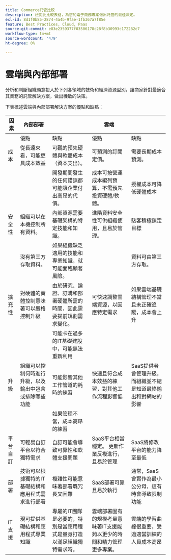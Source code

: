 ```yaml
---
title: Commerce託管比較
description: 檢閱此比較表格，為您的電子商務專案做出託管的最佳決定。
exl-id: 8d1f0b85-2874-4a4b-9fae-1fb367a7f85e
feature: Best Practices, Cloud, Paas
source-git-commit: e83e2359377f03506178c28f8b30993c172282c7
workflow-type: tm+mt
source-wordcount: '479'
ht-degree: 0%

---
```


# 雲端與內部部署

分析和判斷組織願意投入於下列各領域的技術和經濟資源型別，讓商家針對最適合其業務的託管解決方案，做出機敏的決策。

下表概述雲端與內部部署解決方案的優點和缺點：

<table>
    <thead>
        <tr>
            <th>因素</th>
            <th>內部部署</th>
            <th></th>
            <th>雲端</th>
            <th></th>
        </tr>
    </thead>
    <tbody>
        <tr>
            <td></td>
            <td>優點</td>
            <td>缺點</td>
            <td>優點</td>
            <td>缺點</td>
        </tr>
        <tr>
            <td>成本</td>
            <td>從長遠來看，可能更具成本效益</td>
            <td>可觀的預先硬體與軟體成本（資本支出）。</td>
            <td>可預測的訂閱定價。</td>
            <td>需要長期成本預測。</td>
        </tr>
        <tr>
            <td></td>
            <td></td>
            <td>開發期間發生的任何錯誤都可能讓企業付出高昂的代價。</td>
            <td>成本可按營運成本編列預算，不需預先投資硬體/軟體。</td>
            <td>授權成本可降低硬體成本</td>
        </tr>
        <tr>
            <td>安全性</td>
            <td>組織可以在本機控制所有資料。</td>
            <td>內部資源需要基礎架構的特定技能和知識。</td>
            <td>進階資料安全性可供組織使用，且易於管理。</td>
            <td>駭客積極鎖定目標</td>
        </tr>
        <tr>
            <td></td>
            <td>沒有第三方存取資料。</td>
            <td>如果組織缺乏適用的技能和專業知識，就可能面臨顯著風險。</td>
            <td></td>
            <td>資料可由第三方存取。</td>
        </tr>
        <tr>
            <td>擴充性</td>
            <td>對硬體的實體控制意味著可以嚴格控制升級</td>
            <td>由於研究、論證、訂購和部署硬體所需的時間，因此需要提前規劃需求變化。</td>
            <td>可快速調整雲端資源，以因應特定需求</td>
            <td>如果雲端基礎結構管理不當且未正確追蹤，成本會上升</td>
        </tr>
        <tr>
            <td></td>
            <td></td>
            <td>可能卡在過多的IT基礎建設中，可能無法重新利用</td>
            <td></td>
            <td></td>
        </tr>
        <tr>
            <td>升級</td>
            <td>組織可以控制何時進行升級，以及輸出中包含或排除哪些功能</td>
            <td>可能影響其他工作管道的耗時的練習</td>
            <td>快速且符合成本效益的練習，對其他工作流程影響低</td>
            <td>SaaS提供者會管理升級，而組織並不總是知道最終輸出和對網站的影響</td>
        </tr>
        <tr>
            <td></td>
            <td></td>
            <td>如果管理不當，成本高昂的練習</td>
            <td></td>
            <td></td>
        </tr>
        <tr>
            <td>平台自訂</td>
            <td>可輕易自訂平台以符合獨特需求</td>
            <td>自訂可能會導致可靠性和軟體支援問題</td>
            <td>SaaS平台相當穩定。 更新作業反複進行，且易於管理</td>
            <td>SaaS將修改平台的能力降至最低</td>
        </tr>
        <tr>
            <td>部署</td>
            <td>技術可以根據獨特的IT基礎結構和應用程式需求進行部署</td>
            <td>複雜性可能意味著部署既冗長又困難</td>
            <td>SaaS部署可靠且易於執行</td>
            <td>通常，SaaS會實作為最小公分母，這有時會導致限制功能</td>
        </tr>
        <tr>
            <td>IT支援</td>
            <td>現可提供基礎結構和應用程式專業知識</td>
            <td>專屬的IT團隊是必要的，特別是當應用程式是量身打造以滿足組織獨特需求時。</td>
            <td>雲端部署固有的規模考量意味著IT支援能夠以更少的時間和精力管理更多專案。</td>
            <td>雲端的學習曲線很重要，受過適當訓練的人員成本高昂</td>
        </tr>
    </tbody>
</table>
